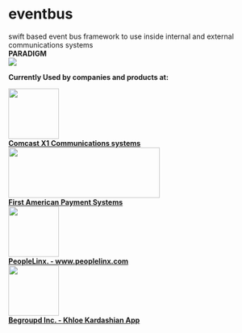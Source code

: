 # eventbus
swift based event bus framework to use inside internal and external communications systems<br />
<b>PARADIGM</b><br />
<img src="https://i.imgsafe.org/77e504f127.png"></a>

<b>Currently Used by companies and products at:</b> <br />
<p>
<a href="http://www.xfinity.com/x1a">
<img src="https://cnet4.cbsistatic.com/hub/i/r/2013/10/10/31a1c58d-6ddf-11e3-913e-14feb5ca9861/resize/620x/49bccf1482ee648eb8e97f5257e31bd4/X1_logo.png" width="100" height="100"><br />
<b>Comcast X1 Communications systems</b></a>
<br />
<a href="http://www.goemerchant.com">
<img src="http://www.goemerchant.com/images/goe-logo-shadow.png" width="300" height="100"><br />
<b>First American Payment Systems</b></a>
<br />
<a href="http://www.peoplelinx.com">
<img src="https://www.google.com/url?sa=i&rct=j&q=&esrc=s&source=images&cd=&cad=rja&uact=8&ved=0ahUKEwjfiZSSzpHOAhVGcj4KHYxBCx0QjRwIBw&url=http%3A%2F%2Fwww.prweb.com%2Freleases%2FSocial-Selling-App%2FPeopleLinx%2Fprweb12496492.htm&psig=AFQjCNH4p0v1QwpUXMSS0gHvR-MKXh1cDg&ust=1469639021574961" width="100" height="100"><br />
<b>PeopleLinx. - www.peoplelinx.com</b></a>
<br />
<a href=" http://www.huffingtonpost.com/entry/khloe-kardashian-app-begroupd_us_55c2621ae4b0f7f0bebb675a">
<img src="https://pbs.twimg.com/profile_images/615619857300783108/yaMclnKa_400x400.png" width="100" height="100"><br />
<b>Begroupd Inc. - Khloe Kardashian App</b></a>
<br />
